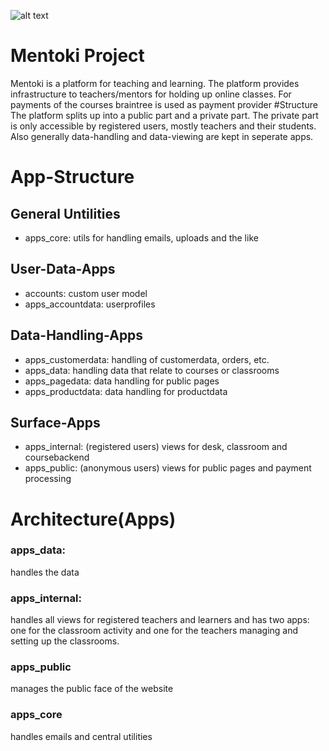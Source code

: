 ![alt text](http://mentoki.com/static/img/mentoki_logo_untertitel.jpg "Logo Title Text 1")

# Mentoki Project
Mentoki is a platform for teaching and learning. The platform provides 
infrastructure to teachers/mentors for holding up online classes. 
For payments of the courses braintree is used as payment provider
#Structure
The platform splits up into a public part and a private part.
The private part is only accessible by registered users, mostly
teachers and their students.
Also generally data-handling and data-viewing are kept in seperate apps.
# App-Structure
## General Untilities
* apps_core: utils for handling emails, uploads and the like
## User-Data-Apps
* accounts: custom user model
* apps_accountdata: userprofiles
## Data-Handling-Apps
* apps_customerdata: handling of customerdata, orders, etc.
* apps_data: handling data that relate to courses or classrooms
* apps_pagedata: data handling for public pages
* apps_productdata: data handling for productdata
## Surface-Apps
* apps_internal: (registered users) views for desk, classroom and coursebackend 
* apps_public: (anonymous users) views for public pages and payment processing

# Architecture(Apps)

### apps_data: 
handles the data

### apps_internal:
handles all views for registered teachers and learners and has two apps: one 
for the classroom activity and one for the teachers managing and setting up 
the classrooms.

### apps_public
manages the public face of the website

### apps_core
handles emails and central utilities

